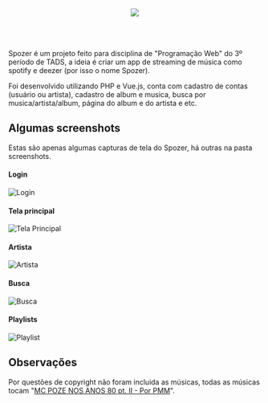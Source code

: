 <p align="center">
	<br /> <br /> <br /> <br />
	<img src="https://raw.github.com/WesleiRamos/spozer/main/public/assets/images/spozer.png" />
	<br /> <br /> <br /> <br />
</p>

Spozer é um projeto feito para disciplina de "Programação Web" do 3º período de TADS, a ideia é criar um app de streaming de música como spotify e deezer (por isso o nome Spozer).

Foi desenvolvido utilizando PHP e Vue.js, conta com cadastro de contas (usuário ou artista), cadastro de album e musica, busca por musica/artista/album, página do album e do artista e etc.

## Algumas screenshots

Estas são apenas algumas capturas de tela do Spozer, há outras na pasta screenshots.

#### Login
![Login](https://raw.github.com/WesleiRamos/spozer/main/screenshots/login.png)

#### Tela principal
![Tela Principal](https://raw.github.com/WesleiRamos/spozer/main/screenshots/tela_principal.png)

#### Artista
![Artista](https://raw.github.com/WesleiRamos/spozer/main/screenshots/artista.png)

#### Busca

![Busca](https://raw.github.com/WesleiRamos/spozer/main/screenshots/busca.png)

#### Playlists

![Playlist](https://raw.github.com/WesleiRamos/spozer/main/screenshots/playlist.png)

## Observações

Por questões de copyright não foram incluida as músicas, todas as músicas tocam "[MC POZE NOS ANOS 80 pt. II - Por PMM](https://www.youtube.com/watch?v=lTwessnK0hQ)".